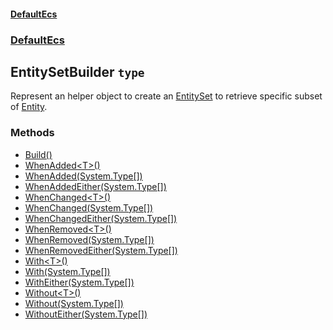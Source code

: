 #### [DefaultEcs](./DefaultEcs.md 'DefaultEcs')
### [DefaultEcs](./DefaultEcs.md#DefaultEcs 'DefaultEcs')
## EntitySetBuilder `type`
Represent an helper object to create an [EntitySet](./DefaultEcs-EntitySet.md 'DefaultEcs.EntitySet') to retrieve specific subset of [Entity](./DefaultEcs-Entity.md 'DefaultEcs.Entity').
### Methods
- [Build()](./DefaultEcs-EntitySetBuilder-Build().md 'DefaultEcs.EntitySetBuilder.Build()')
- [WhenAdded&lt;T&gt;()](./DefaultEcs-EntitySetBuilder-WhenAdded-T-().md 'DefaultEcs.EntitySetBuilder.WhenAdded&lt;T&gt;()')
- [WhenAdded(System.Type[])](./DefaultEcs-EntitySetBuilder-WhenAdded(System-Type--).md 'DefaultEcs.EntitySetBuilder.WhenAdded(System.Type[])')
- [WhenAddedEither(System.Type[])](./DefaultEcs-EntitySetBuilder-WhenAddedEither(System-Type--).md 'DefaultEcs.EntitySetBuilder.WhenAddedEither(System.Type[])')
- [WhenChanged&lt;T&gt;()](./DefaultEcs-EntitySetBuilder-WhenChanged-T-().md 'DefaultEcs.EntitySetBuilder.WhenChanged&lt;T&gt;()')
- [WhenChanged(System.Type[])](./DefaultEcs-EntitySetBuilder-WhenChanged(System-Type--).md 'DefaultEcs.EntitySetBuilder.WhenChanged(System.Type[])')
- [WhenChangedEither(System.Type[])](./DefaultEcs-EntitySetBuilder-WhenChangedEither(System-Type--).md 'DefaultEcs.EntitySetBuilder.WhenChangedEither(System.Type[])')
- [WhenRemoved&lt;T&gt;()](./DefaultEcs-EntitySetBuilder-WhenRemoved-T-().md 'DefaultEcs.EntitySetBuilder.WhenRemoved&lt;T&gt;()')
- [WhenRemoved(System.Type[])](./DefaultEcs-EntitySetBuilder-WhenRemoved(System-Type--).md 'DefaultEcs.EntitySetBuilder.WhenRemoved(System.Type[])')
- [WhenRemovedEither(System.Type[])](./DefaultEcs-EntitySetBuilder-WhenRemovedEither(System-Type--).md 'DefaultEcs.EntitySetBuilder.WhenRemovedEither(System.Type[])')
- [With&lt;T&gt;()](./DefaultEcs-EntitySetBuilder-With-T-().md 'DefaultEcs.EntitySetBuilder.With&lt;T&gt;()')
- [With(System.Type[])](./DefaultEcs-EntitySetBuilder-With(System-Type--).md 'DefaultEcs.EntitySetBuilder.With(System.Type[])')
- [WithEither(System.Type[])](./DefaultEcs-EntitySetBuilder-WithEither(System-Type--).md 'DefaultEcs.EntitySetBuilder.WithEither(System.Type[])')
- [Without&lt;T&gt;()](./DefaultEcs-EntitySetBuilder-Without-T-().md 'DefaultEcs.EntitySetBuilder.Without&lt;T&gt;()')
- [Without(System.Type[])](./DefaultEcs-EntitySetBuilder-Without(System-Type--).md 'DefaultEcs.EntitySetBuilder.Without(System.Type[])')
- [WithoutEither(System.Type[])](./DefaultEcs-EntitySetBuilder-WithoutEither(System-Type--).md 'DefaultEcs.EntitySetBuilder.WithoutEither(System.Type[])')
